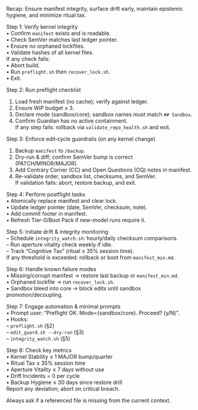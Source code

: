 Recap: Ensure manifest integrity, surface drift early, maintain epistemic hygiene, and minimize ritual tax.

Step 1: Verify kernel integrity  
  • Confirm `manifest` exists and is readable.  
  • Check SemVer matches last ledger pointer.  
  • Ensure no orphaned lockfiles.  
  • Validate hashes of all kernel files.  
If any check fails:  
  • Abort build.  
  • Run `preflight.sh` then `recover_lock.sh`.  
  • Exit.

Step 2: Run preflight checklist  
  1. Load fresh manifest (no cache); verify against ledger.  
  2. Ensure WIP budget ≤ 3.  
  3. Declare mode (sandbox/core); sandbox names must match `## Sandbox`.  
  4. Confirm Guardian has no active containment.  
If any step fails: rollback via `validate_repo_health.sh` and exit.

Step 3: Enforce edit‐cycle guardrails (on any kernel change)  
  1. Backup `manifest` to `/backup`.  
  2. Dry-run & diff; confirm SemVer bump is correct (PATCH/MINOR/MAJOR).  
  3. Add Contrary Corner (CC) and Open Questions (OQ) notes in manifest.  
  4. Re-validate order, sandbox list, checksums, and SemVer.  
If validation fails: abort, restore backup, and exit.

Step 4: Perform postflight tasks  
  • Atomically replace manifest and clear lock.  
  • Update ledger pointer (date, SemVer, checksum, note).  
  • Add commit footer in manifest.  
  • Refresh Tier-0/Boot Pack if new-model runs require it.

Step 5: Initiate drift & integrity monitoring  
  – Schedule `integrity_watch.sh`: hourly/daily checksum comparisons.  
  – Run aperture vitality check weekly if idle.  
  – Track “Cognitive Tax” (ritual ≤ 35% session time).  
If any threshold is exceeded: rollback or boot from `manifest_min.md`.

Step 6: Handle known failure modes  
  • Missing/corrupt manifest → restore last backup or `manifest_min.md`.  
  • Orphaned lockfile → run `recover_lock.sh`.  
  • Sandbox bleed into core → block edits until sandbox promotion/decoupling.

Step 7: Engage automation & minimal prompts  
  • Prompt user: “Preflight OK. Mode={sandbox/core}. Proceed? (y/N)”.  
  • Hooks:  
    – `preflight.sh` (§2)  
    – `edit_guard.sh --dry-run` (§3)  
    – `integrity_watch.sh` (§5)

Step 8: Check key metrics  
  • Kernel Stability ≤ 1 MAJOR bump/quarter  
  • Ritual Tax ≤ 35% session time  
  • Aperture Vitality ≤ 7 days without use  
  • Drift Incidents = 0 per cycle  
  • Backup Hygiene ≤ 30 days since restore drill  
Report any deviation; abort on critical breach.

Always ask if a referenced file is missing from the current context.
